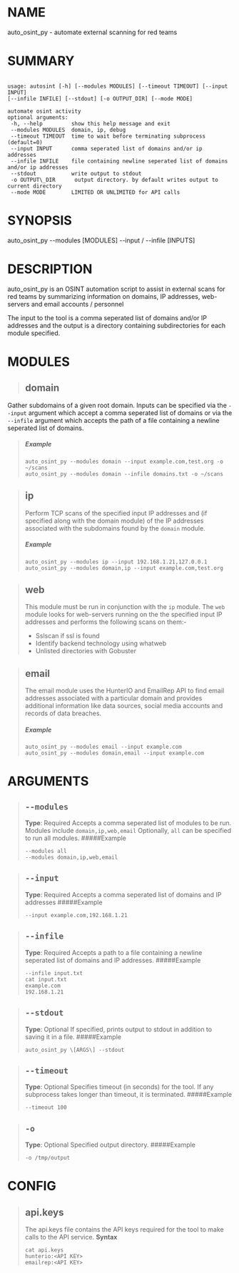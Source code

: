 # NAME
auto_osint_py - automate external scanning for red teams

# SUMMARY

```

usage: autosint [-h] [--modules MODULES] [--timeout TIMEOUT] [--input INPUT]
[--infile INFILE] [--stdout] [-o OUTPUT_DIR] [--mode MODE]   
         
automate osint activity  
optional arguments:  
 -h, --help         show this help message and exit  
 --modules MODULES  domain, ip, debug  
 --timeout TIMEOUT  time to wait before terminating subprocess (default=0)  
 --input INPUT      comma seperated list of domains and/or ip addresses  
 --infile INFILE    file containing newline seperated list of domains and/or ip addresses  
 --stdout           write output to stdout  
 -o OUTPUT\_DIR      output directory. by default writes output to current directory  
 --mode MODE        LIMITED OR UNLIMITED for API calls
```

# SYNOPSIS
auto_osint_py --modules \[MODULES\] --input / --infile \[INPUTS\] 

# DESCRIPTION
auto_osint_py is an OSINT automation script to assist in external scans for red teams by summarizing information on domains, IP addresses, web-servers and email accounts / personnel

The input to the tool is a comma seperated list of domains and/or IP addresses and the output is a directory containing subdirectories for each module specified.

# MODULES

> ## domain
Gather subdomains of a given root domain.
Inputs can be specified via the `--input` argument which accept a comma seperated list of domains or via the `--infile` argument which accepts the path of a file containing a newline seperated list of domains.
>##### Example
>```
>auto_osint_py --modules domain --input example.com,test.org -o ~/scans
>auto_osint_py --modules domain --infile domains.txt -o ~/scans 
>```


>## ip 
> Perform TCP scans of the specified input IP addresses and (if specified along with the domain module) of the IP addresses associated with the subdomains found by the `domain` module.
>##### Example
>```
>auto_osint_py --modules ip --input 192.168.1.21,127.0.0.1
>auto_osint_py --modules domain,ip --input example.com,test.org
>```

> ## web
> This module must be run in conjunction with the `ip` module. The `web` module looks for web-servers running on the the specified input IP addresses and performs the following scans on them:-
> - Sslscan if ssl is found 
>-  Identify backend technology using whatweb
>-  Unlisted directories with Gobuster

>## email
>The email module uses the HunterIO and EmailRep API to find email addresses associated with a particular domain and provides additional information like data sources, social media accounts and records of data breaches.
>##### Example
>```
>auto_osint_py --modules email --input example.com
>auto_osint_py --modules domain,email --input example.com
>```

# ARGUMENTS

>## ``--modules``
>**Type**: Required
>Accepts a comma seperated list of modules to be run.
>Modules include ``domain,ip,web,email``
>Optionally, ``all`` can be specified to run all modules.
>#####Example
>```
>--modules all
>--modules domain,ip,web,email
>```

>## ``--input``
> **Type**: Required
> Accepts a comma seperated list of domains and IP addresses
> #####Example
> ```
> --input example.com,192.168.1.21
> ```

>## ``--infile``
>**Type**: Required
>Accepts a path to a file containing a newline seperated list of domains and IP addresses.
>#####Example
>```
>--infile input.txt
>cat input.txt
>example.com
>192.168.1.21
>```

>## ``--stdout``
>**Type**: Optional
>If specified, prints output to stdout in addition to saving it in a file.
>#####Example
>```
>auto_osint_py \[ARGS\] --stdout
>```

>## ``--timeout``
>**Type**: Optional
>Specifies timeout (in seconds) for the tool. If any subprocess takes longer than timeout, it is terminated.
>#####Example
>```
>--timeout 100
>```

>## ``-o``
>**Type**: Optional
>Specified output directory.
>#####Example
>```
>-o /tmp/output
>```

# CONFIG

> ## api.keys
> The api.keys file contains the API keys required for the tool to make calls to the API service.
> **Syntax**
> ```
> cat api.keys
> hunterio:<API KEY>
> emailrep:<API KEY>
> ```
